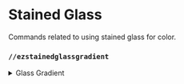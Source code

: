 # Stained Glass

Commands related to using stained glass for color.

### `//ezstainedglassgradient`

<details>

<summary>Glass Gradient</summary>

**`//ezstainedglassgradient <startColor> [endColor] <layers> [length] [quality] [direction] [-c <backgroundColor>] [-bs]`**

**`Aliases: //stainedglassgradient, //glassgradient`**

* **StartColor**: Specifies the starting color (as a Hex code) for the gradient.
* **EndColor** (Default: None): Specifies the end color (as a Hex code) for the gradient. If no value is provided, then the start color will be used for the whole gradient.
* **Layers**: How many layers of glass to use in creating the gradient.
* **Length** (Default: 1): How many blocks long should the gradient be.
* **Quality** (Default: 7): How accurate should the gradient be. A higher value may take longer to run.
* **-c** (Default: #000000): Specifies the background colour (as a Hex code) that the gradient is on if **-b** flag is not used.
* **-b**: Finds the closest solid block to place behind the glass to increase color accuracy. This is much more resource intensive.
* **-s**: Skip duplicate layer combinations.

</details>

